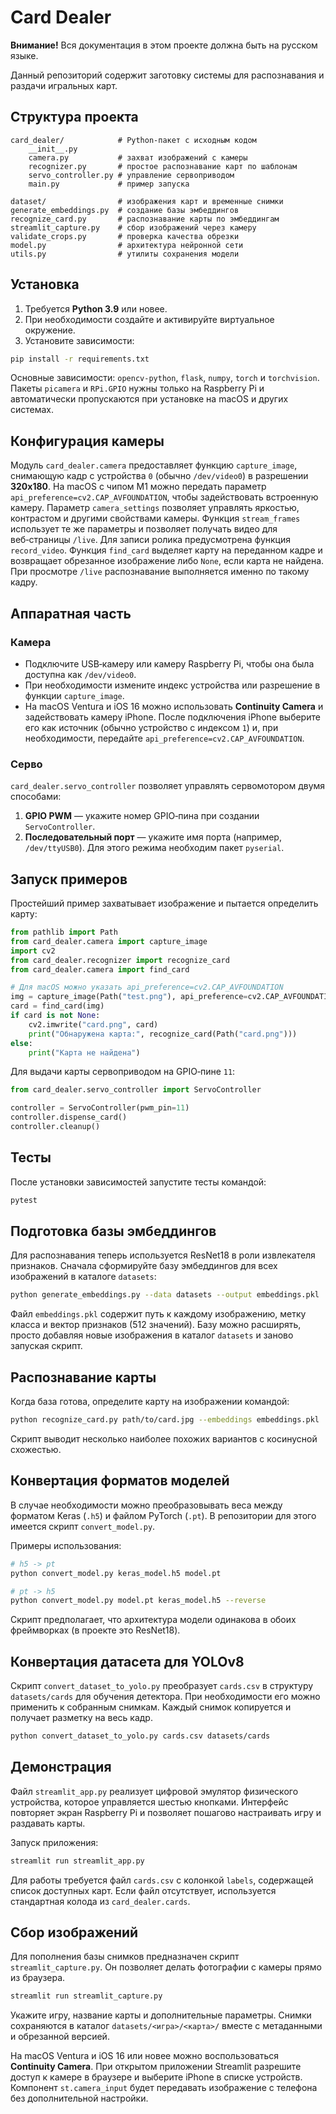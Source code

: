 # Card Dealer

**Внимание!** Вся документация в этом проекте должна быть на русском языке.

Данный репозиторий содержит заготовку системы для распознавания и раздачи игральных карт.

## Структура проекта

```
card_dealer/            # Python-пакет с исходным кодом
    __init__.py
    camera.py           # захват изображений с камеры
    recognizer.py       # простое распознавание карт по шаблонам
    servo_controller.py # управление сервоприводом
    main.py             # пример запуска

dataset/                # изображения карт и временные снимки
generate_embeddings.py  # создание базы эмбеддингов
recognize_card.py       # распознавание карты по эмбеддингам
streamlit_capture.py    # сбор изображений через камеру
validate_crops.py       # проверка качества обрезки
model.py                # архитектура нейронной сети
utils.py                # утилиты сохранения модели
```

## Установка

1. Требуется **Python 3.9** или новее.
2. При необходимости создайте и активируйте виртуальное окружение.
3. Установите зависимости:

```bash
pip install -r requirements.txt
```

Основные зависимости: `opencv-python`, `flask`, `numpy`, `torch` и `torchvision`.
Пакеты `picamera` и `RPi.GPIO` нужны только на Raspberry Pi и
автоматически пропускаются при установке на macOS и других системах.

## Конфигурация камеры

Модуль `card_dealer.camera` предоставляет функцию `capture_image`, снимающую кадр с устройства `0` (обычно `/dev/video0`) в разрешении **320x180**. На macOS с чипом M1 можно передать параметр `api_preference=cv2.CAP_AVFOUNDATION`, чтобы задействовать встроенную камеру. Параметр `camera_settings` позволяет управлять яркостью, контрастом и другими свойствами камеры.
Функция `stream_frames` использует те же параметры и позволяет получать видео для веб‑страницы `/live`. Для записи ролика предусмотрена функция `record_video`.
Функция `find_card` выделяет карту на переданном кадре и возвращает обрезанное изображение либо `None`, если карта не найдена. При просмотре `/live` распознавание выполняется именно по такому кадру.

## Аппаратная часть

### Камера

- Подключите USB‑камеру или камеру Raspberry Pi, чтобы она была доступна как `/dev/video0`.
- При необходимости измените индекс устройства или разрешение в функции `capture_image`.
- На macOS Ventura и iOS 16 можно использовать **Continuity Camera** и задействовать камеру iPhone.
  После подключения iPhone выберите его как источник (обычно устройство с индексом `1`) и,
  при необходимости, передайте `api_preference=cv2.CAP_AVFOUNDATION`.

### Серво

`card_dealer.servo_controller` позволяет управлять сервомотором двумя способами:

1. **GPIO PWM** — укажите номер GPIO‑пина при создании `ServoController`.
2. **Последовательный порт** — укажите имя порта (например, `/dev/ttyUSB0`).
   Для этого режима необходим пакет `pyserial`.

## Запуск примеров

Простейший пример захватывает изображение и пытается определить карту:

```python
from pathlib import Path
from card_dealer.camera import capture_image
import cv2
from card_dealer.recognizer import recognize_card
from card_dealer.camera import find_card

# Для macOS можно указать api_preference=cv2.CAP_AVFOUNDATION
img = capture_image(Path("test.png"), api_preference=cv2.CAP_AVFOUNDATION)
card = find_card(img)
if card is not None:
    cv2.imwrite("card.png", card)
    print("Обнаружена карта:", recognize_card(Path("card.png")))
else:
    print("Карта не найдена")
```

Для выдачи карты сервоприводом на GPIO‑пине `11`:

```python
from card_dealer.servo_controller import ServoController

controller = ServoController(pwm_pin=11)
controller.dispense_card()
controller.cleanup()
```

## Тесты

После установки зависимостей запустите тесты командой:

```bash
pytest
```


## Подготовка базы эмбеддингов

Для распознавания теперь используется ResNet18 в роли извлекателя признаков.
Сначала сформируйте базу эмбеддингов для всех изображений в каталоге `datasets`:

```bash
python generate_embeddings.py --data datasets --output embeddings.pkl
```

Файл `embeddings.pkl` содержит путь к каждому изображению, метку класса и
вектор признаков (512 значений). Базу можно расширять, просто добавляя новые
изображения в каталог `datasets` и заново запуская скрипт.

## Распознавание карты

Когда база готова, определите карту на изображении командой:

```bash
python recognize_card.py path/to/card.jpg --embeddings embeddings.pkl
```

Скрипт выводит несколько наиболее похожих вариантов с косинусной схожестью.


## Конвертация форматов моделей

В случае необходимости можно преобразовывать веса между форматом Keras (`.h5`)
и файлом PyTorch (`.pt`). В репозитории для этого имеется скрипт
`convert_model.py`.

Примеры использования:

```bash
# h5 -> pt
python convert_model.py keras_model.h5 model.pt

# pt -> h5
python convert_model.py model.pt keras_model.h5 --reverse
```

Скрипт предполагает, что архитектура модели одинакова в обоих фреймворках
(в проекте это ResNet18).


## Конвертация датасета для YOLOv8

Скрипт `convert_dataset_to_yolo.py` преобразует `cards.csv` в структуру `datasets/cards` для обучения детектора. При необходимости его можно
применить к собранным снимкам.
Каждый снимок копируется и получает разметку на весь кадр.

```bash
python convert_dataset_to_yolo.py cards.csv datasets/cards
```


## Демонстрация

Файл `streamlit_app.py` реализует цифровой эмулятор физического устройства,
которое управляется шестью кнопками. Интерфейс повторяет экран Raspberry Pi и
позволяет пошагово настраивать игру и раздавать карты.

Запуск приложения:

```bash
streamlit run streamlit_app.py
```

Для работы требуется файл `cards.csv` c колонкой `labels`, содержащей список
доступных карт. Если файл отсутствует, используется стандартная колода из
`card_dealer.cards`.

## Сбор изображений

Для пополнения базы снимков предназначен скрипт `streamlit_capture.py`. Он
позволяет делать фотографии с камеры прямо из браузера.

```bash
streamlit run streamlit_capture.py
```

Укажите игру, название карты и дополнительные параметры. Снимки сохраняются в
каталог `datasets/<игра>/<карта>/` вместе с метаданными и обрезанной версией.

На macOS Ventura и iOS 16 или новее можно воспользоваться **Continuity Camera**.
При открытом приложении Streamlit разрешите доступ к камере в браузере и
выберите iPhone в списке устройств. Компонент `st.camera_input` будет передавать
изображение с телефона без дополнительной настройки.
